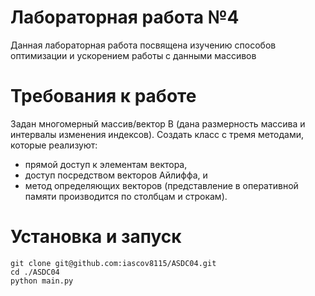 # Лабораторная работа №4

Данная лабораторная работа посвящена изучению способов оптимизации и ускорением работы с данными массивов

# Требования к работе

Задан многомерный массив/вектор B (дана размерность массива и интервалы изменения индексов). Создать класс с тремя
методами, которые реализуют:

* прямой доступ к элементам вектора,
* доступ посредством векторов Айлиффа, и
* метод определяющих векторов (представление в оперативной памяти производится по столбцам и строкам).

# Установка и запуск

```shell
git clone git@github.com:iascov8115/ASDC04.git
cd ./ASDC04
python main.py
```